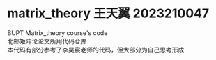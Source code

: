 # matrix_theory 王天翼 2023210047
BUPT Matrix_theory course's code  
北邮矩阵论论文所用代码仓库  
本代码有部分参考了李昊宸老师的代码，但大部分为自己思考形成  

